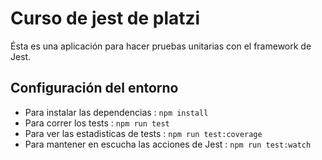 # Curso de jest de platzi

Ésta es una aplicación para hacer pruebas unitarias con el framework de Jest.

## Configuración del entorno

* Para instalar las dependencias : `npm install`
* Para correr los tests : `npm run test`
* Para ver las estadisticas de tests : `npm run test:coverage`
* Para mantener en escucha las acciones de Jest : `npm run test:watch` 
